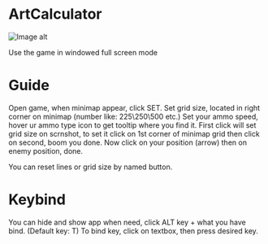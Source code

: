 # ArtCalculator

![Image alt](https://i.imgur.com/JaAKmj7.png)
 

Use the game in windowed full screen mode

# Guide
Open game, when minimap appear, click SET.
Set grid size, located in right corner on minimap (number like: 225\250\500 etc.)
Set your ammo speed, hover ur ammo type icon to get tooltip where you find it.
First click will set grid size on scrnshot, to set it click on 1st corner of minimap grid then click on second, boom you done.
Now click on your position (arrow) then on enemy position, done.

You can reset lines or grid size by named button.


# Keybind

You can hide and show app when need, click ALT key + what you have bind. (Default key: T)
To bind key, click on textbox, then press desired key.

 
